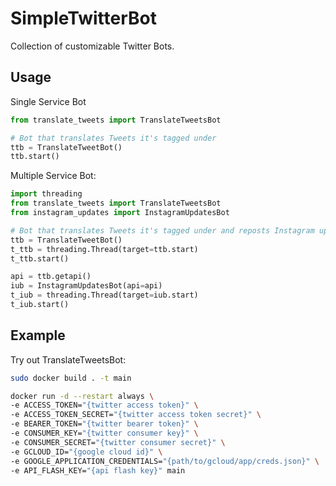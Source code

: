# SimpleTwitterBot
Collection of customizable Twitter Bots.

## Usage
Single Service Bot
```python
from translate_tweets import TranslateTweetsBot

# Bot that translates Tweets it's tagged under
ttb = TranslateTweetBot()
ttb.start()
```
Multiple Service Bot:
```python
import threading
from translate_tweets import TranslateTweetsBot
from instagram_updates import InstagramUpdatesBot

# Bot that translates Tweets it's tagged under and reposts Instagram updates to Twitter
ttb = TranslateTweetBot()
t_ttb = threading.Thread(target=ttb.start)
t_ttb.start()

api = ttb.getapi()
iub = InstagramUpdatesBot(api=api)
t_iub = threading.Thread(target=iub.start)
t_iub.start()
```

## Example
Try out TranslateTweetsBot:
```bash
sudo docker build . -t main
```

```bash
docker run -d --restart always \
-e ACCESS_TOKEN="{twitter access token}" \
-e ACCESS_TOKEN_SECRET="{twitter access token secret}" \
-e BEARER_TOKEN="{twitter bearer token}" \
-e CONSUMER_KEY="{twitter consumer key}" \
-e CONSUMER_SECRET="{twitter consumer secret}" \
-e GCLOUD_ID="{google cloud id}" \
-e GOOGLE_APPLICATION_CREDENTIALS="{path/to/gcloud/app/creds.json}" \
-e API_FLASH_KEY="{api flash key}" main
```
